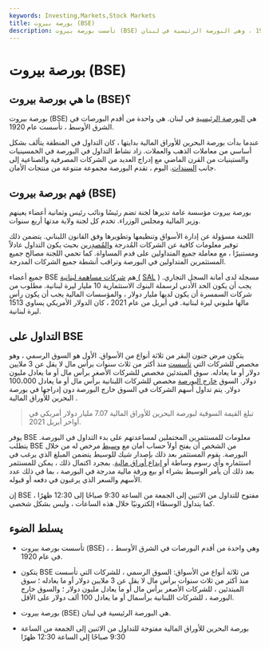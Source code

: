```yaml
---
keywords: Investing,Markets,Stock Markets
title: بورصة بيروت (BSE)
description: تأسست بورصة بيروت (BSE) عام 1920 ، وهي البورصة الرئيسية في لبنان.
---
```


# بورصة بيروت (BSE)
## ما هي بورصة بيروت (BSE)؟

بورصة بيروت (BSE) هي [البورصة الرئيسية](/exchange) في لبنان. هي واحدة من أقدم البورصات في الشرق الأوسط ، تأسست عام 1920.

عندما بدأت بورصة البحرين للأوراق المالية بدايتها ، كان التداول في المنطقة يتألف بشكل أساسي من معاملات الذهب والعملات. زاد نشاط التداول في البورصة في الخمسينيات والستينيات من القرن الماضي مع إدراج العديد من الشركات المصرفية والصناعية إلى جانب [السندات](/bond). اليوم ، تقدم البورصة مجموعة متنوعة من منتجات الأمان.

## فهم بورصة بيروت (BSE)

بورصة بيروت مؤسسة عامة تديرها لجنة تضم رئيسًا ونائب رئيس وثمانية أعضاء يعينهم وزير المالية ومجلس الوزراء. تخدم كل لجنة ولاية مدتها أربع سنوات.

اللجنة مسؤولة عن إدارة الأسواق وتنظيمها وتطويرها وفق القانون اللبناني. يتضمن ذلك توفير معلومات كافية عن الشركات المُدرجة [والمُصدِرين](/issuer) بحيث يكون التداول عادلاً ومستنيرًا ، مع معاملة جميع المتداولين على قدم المساواة. كما تحمي اللجنة مصالح جميع المستثمرين المتداولين في البورصة وتراقب أنشطة جميع الشركات المدرجة.

جميع أعضاء BSE هم [شركات مساهمة لبنانية (](/jointstockcompany) [SAL](/jointstockcompany) ) مسجلة لدى أمانة السجل التجاري. يجب أن يكون الحد الأدنى لرسملة البنوك الاستثمارية 10 مليار ليرة لبنانية. مطلوب من شركات السمسرة أن يكون لديها مليار دولار ، والمؤسسات المالية يجب أن يكون رأس مالها مليوني ليرة لبنانية. في أبريل من عام 2021 ، كان الدولار الأمريكي يساوي 1513 ليرة لبنانية.

## التداول على BSE

يتكون مرض جنون البقر من ثلاثة أنواع من الأسواق. الأول هو السوق الرسمي ، وهو مخصص للشركات التي [تأسست](/incorporate) منذ أكثر من ثلاث سنوات برأس مال لا يقل عن 3 ملايين دولار أو ما يعادله. سوق المبتدئين مخصص للشركات الأصغر برأس مال أو ما يعادل مليون دولار. السوق [خارج البورصة](/over-the-countermarket) مخصص للشركات اللبنانية برأس مال أو ما يعادل 100،000 دولار. يتم تداول أسهم الشركات في السوق خارج البورصة دون إدراجها في بورصة البحرين للأوراق المالية .

> تبلغ القيمة السوقية لبورصة البحرين للأوراق المالية 7.07 مليار دولار أمريكي في أواخر أبريل 2021.

>

يوفر BSE معلومات للمستثمرين المحتملين لمساعدتهم على بدء التداول في البورصة. يتطلب BSE من الشخص أن يفتح أولاً حساب أمان مع [وسيط](/broker) مرخص له من خلال البورصة. يقوم المستثمر بعد ذلك بإصدار شيك للوسيط يتضمن المبلغ الذي يرغب في استثماره وأي رسوم وساطة أو [إيداع أوراق مالية](/incomedepositsecurity). بمجرد اكتمال ذلك ، يمكن للمستثمر بعد ذلك أن يأمر الوسيط بشراء أو بيع ورقة مالية مدرجة في البورصة ، بما في ذلك عدد الأسهم والسعر الذي يرغبون في دفعه أو قبوله.

إن BSE مفتوح للتداول من الاثنين إلى الجمعة من الساعة 9:30 صباحًا إلى 12:30 ظهرًا ، كما يتداول الوسطاء إلكترونيًا خلال هذه الساعات ، وليس بشكل شخصي.

## يسلط الضوء

- تأسست بورصة بيروت (BSE) ، وهي واحدة من أقدم البورصات في الشرق الأوسط ، في عام 1920.

- يتكون BSE من ثلاثة أنواع من الأسواق: السوق الرسمي ، للشركات التي تأسست منذ أكثر من ثلاث سنوات برأس مال لا يقل عن 3 ملايين دولار أو ما يعادله ؛ سوق المبتدئين ، للشركات الأصغر برأس مال أو ما يعادل مليون دولار ؛ والسوق خارج البورصة ، للشركات اللبنانية برأسمال أو ما يعادل 100 ألف دولار على الأقل.

- بورصة بيروت (BSE) هي البورصة الرئيسية في لبنان.

- بورصة البحرين للأوراق المالية مفتوحة للتداول من الاثنين إلى الجمعة من الساعة 9:30 صباحًا إلى الساعة 12:30 ظهرًا

